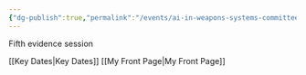 ```yaml
---
{"dg-publish":true,"permalink":"/events/ai-in-weapons-systems-committee-fifth-evidence-session/","tags":["event","HouseOfLords"]}
---
```


Fifth evidence session

[[Key Dates\|Key Dates]]
[[My Front Page\|My Front Page]]
